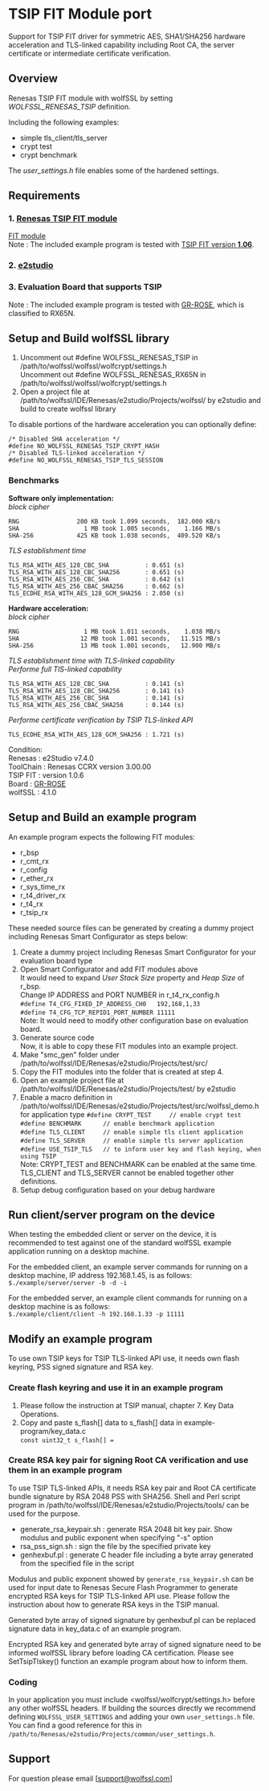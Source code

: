 # TSIP FIT Module port
Support for TSIP FIT driver for symmetric AES, SHA1/SHA256 hardware acceleration and TLS-linked capability including Root CA, the server certificate or intermediate certificate verification.

## Overview
Renesas TSIP FIT module with wolfSSL by setting *WOLFSSL_RENESAS_TSIP* definition.
 
Including the following examples:

* simple tls_client/tls_server
* crypt test
* crypt benchmark

 The *user_settings.h* file enables some of the hardened settings.

## Requirements
### 1. [Renesas TSIP FIT module](https://www.renesas.com/us/en/products/software-tools/software-os-middleware-driver/security-crypto/trusted-secure-ip-driver.html)
[FIT module](https://www.renesas.com/us/en/products/software-tools/software-os-middleware-driver/software-package/fit.html)  
Note : The included example program is tested with <u>TSIP FIT version **1.06**</u>.

### 2. [e2studio](https://www.renesas.com/us/en/products/software-tools/tools/ide/e2studio.html) 

### 3. Evaluation Board that supports TSIP
Note : The included example program is tested with [GR-ROSE](http://gadget.renesas.com/en/product/rose.html), which is classified to RX65N.

## Setup and Build wolfSSL library
 1. Uncomment out #define WOLFSSL_RENESAS_TSIP in /path/to/wolfssl/wolfssl/wolfcrypt/settings.h  
    Uncomment out #define WOLFSSL_RENESAS_RX65N in /path/to/wolfssl/wolfssl/wolfcrypt/settings.h
 2. Open a project file at /path/to/wolfssl/IDE/Renesas/e2studio/Projects/wolfssl/ by e2studio and build to create wolfssl library

To disable portions of the hardware acceleration you can optionally define:  

```
/* Disabled SHA acceleration */
#define NO_WOLFSSL_RENESAS_TSIP_CRYPT_HASH
/* Disabled TLS-linked acceleration */
#define NO_WOLFSSL_RENESAS_TSIP_TLS_SESSION
```
### Benchmarks
**Software only implementation:**  
*block cipher*
```
RNG                200 KB took 1.099 seconds,  182.000 KB/s
SHA                  1 MB took 1.005 seconds,    1.166 MB/s
SHA-256            425 KB took 1.038 seconds,  409.520 KB/s
```

*TLS establishment time*
```
TLS_RSA_WITH_AES_128_CBC_SHA          : 0.651 (s)
TLS_RSA_WITH_AES_128_CBC_SHA256       : 0.651 (s)
TLS_RSA_WITH_AES_256_CBC_SHA          : 0.642 (s)
TLS_RSA_WITH_AES_256_CBAC_SHA256      : 0.662 (s)
TLS_ECDHE_RSA_WITH_AES_128_GCM_SHA256 : 2.050 (s)
```
**Hardware acceleration:**  
*block cipher*
```
RNG                  1 MB took 1.011 seconds,    1.038 MB/s
SHA                 12 MB took 1.001 seconds,   11.515 MB/s
SHA-256             13 MB took 1.001 seconds,   12.900 MB/s
```
*TLS establishment time with TLS-linked capability*  
*Performe full TlS-linked capability*
```
TLS_RSA_WITH_AES_128_CBC_SHA          : 0.141 (s)
TLS_RSA_WITH_AES_128_CBC_SHA256       : 0.141 (s)
TLS_RSA_WITH_AES_256_CBC_SHA          : 0.141 (s)
TLS_RSA_WITH_AES_256_CBAC_SHA256      : 0.144 (s)
```
*Performe certificate verification by TSIP TLS-linked API*
```
TLS_ECDHE_RSA_WITH_AES_128_GCM_SHA256 : 1.721 (s)
```
Condition:  
Renesas   : e2Studio v7.4.0  
ToolChain : Renesas CCRX version 3.00.00  
TSIP FIT  : version 1.0.6  
Board     : [GR-ROSE](http://gadget.renesas.com/en/product/rose.html)  
wolfSSL   : 4.1.0


## Setup and Build an example program
An example program expects the following FIT modules:

* r_bsp
* r_cmt_rx
* r_config
* r_ether_rx
* r_sys_time_rx
* r_t4_driver_rx
* r_t4_rx
* r_tsip_rx

These needed source files can be generated by creating a dummy project including Renesas Smart Configurator as steps below:

 1. Create a dummy project including Renesas Smart Configurator for your evaluation board type
 2. Open Smart Configurator and add FIT modules above  
    It would need to expand *User Stack Size* property and *Heap Size* of r_bsp.  
    Change IP ADDRESS and PORT NUMBER in r_t4_rx_config.h  
    `#define T4_CFG_FIXED_IP_ADDRESS_CH0   192,168,1,33`  
    `#define T4_CFG_TCP_REPID1_PORT_NUMBER 11111`  
    Note: It would need to modify other configuration base on evaluation board.
 3. Generate source code  
Now, it is able to copy these FIT modules into an example project.  
 4. Make "smc_gen" folder under /path/to/wolfssl/IDE/Renesas/e2studio/Projects/test/src/
 5. Copy the FIT modules into the folder that is created at step 4.
 6. Open an example project file at /path/to/wolfssl/IDE/Renesas/e2studio/Projects/test/ by e2studio  
 7. Enable a macro definition in /path/to/wolfssl/IDE/Renesas/e2studio/Projects/test/src/wolfssl_demo.h for application type
    `#define CRYPT_TEST     // enable crypt test`  
    `#define BENCHMARK      // enable benchmark application`  
    `#define TLS_CLIENT     // enable simple tls client application`  
    `#define TLS_SERVER     // enable simple tls server application`  
    `#define USE_TSIP_TLS   // to inform user key and flash keying, when using TSIP`  
    Note: CRYPT_TEST and BENCHMARK can be enabled at the same time. TLS_CLIENT and TLS_SERVER cannot be enabled together other definitions.
 7. Setup debug configuration based on your debug hardware  

## Run client/server program on the device
When testing the embedded client or server on the device, it is recommended to test against one of the standard wolfSSL example application running on a desktop machine.


For the embedded client, an example server commands for running on a desktop machine, IP address 192.168.1.45, is as follows:  
`$./example/server/server -b -d -i`


For the embedded server, an example client commands for running on a desktop machine is as follows:  
`$./example/client/client -h 192.168.1.33 -p 11111`

## Modify an example program
To use own TSIP keys for TSIP TLS-linked API use, it needs own flash keyring, PSS signed signature and RSA key.

### Create flash keyring and use it in an example program
 1. Please follow the instruction at TSIP manual, chapter 7. Key Data Operations.  
 2. Copy and paste s_flash[] data to s_flash[] data in example-program/key_data.c  
`const uint32_t s_flash[] =`

### Create RSA key pair for signing Root CA verification and use them in an example program
 To use TSIP TLS-linked APIs, it needs RSA key pair and Root CA certificate bundle signature by RSA 2048 PSS with SHA256. 
 Shell and Perl script program in /path/to/wolfssl/IDE/Renesas/e2studio/Projects/tools/ can be used for the purpose.
 
  * generate_rsa_keypair.sh : generate RSA 2048 bit key pair. Show modulus and public exponent when specifying "-s" option  
  * rsa_pss_sign.sh : sign the file by the specified private key  
  * genhexbuf.pl : generate C header file including a byte array generated from the specified file in the script  
 
 Modulus and public exponent showed by `generate_rsa_keypair.sh` can be used for input date to Renesas Secure Flash Programmer to generate encrypted RSA keys for TSIP TLS-linked API use. Please follow the instruction about how to generate RSA keys in the TSIP manual.


 Generated byte array of signed signature by genhexbuf.pl can be replaced signature data in key_data.c of an example program.


 Encrypted RSA key and generated byte array of signed signature need to be informed wolfSSL library before loading CA certification. Please see SetTsipTlskey() function an example program about how to inform them.

### Coding

In your application you must include <wolfssl/wolfcrypt/settings.h> before any other wolfSSL headers. If building the sources directly we recommend defining `WOLFSSL_USER_SETTINGS` and adding your own `user_settings.h` file. You can find a good reference for this in `/path/to/Renesas/e2studio/Projects/common/user_settings.h`.

## Support
 For question please email [support@wolfssl.com]


